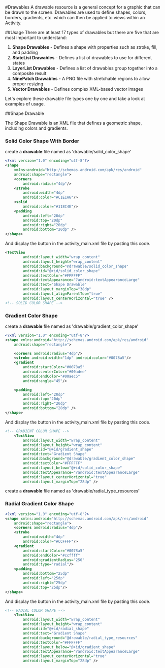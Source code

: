 #Drawables
A drawable resource is a general concept for a graphic that can be drawn to the screen. Drawables are used to define shapes, colors, borders, gradients, etc. which can then be applied to views within an Activity.

##Usage
There are at least 17 types of drawables but there are five that are most important to understand:

<ol>
	<li><b>Shape Drawables</b> - Defines a shape with properties such as stroke, fill, and padding</li>
	<li><b>StateList Drawables</b> - Defines a list of drawables to use for different states</li>
	<li><b>LayerList Drawables</b> - Defines a list of drawables group together into a composite result</li>
	<li><b>NinePatch Drawables</b> - A PNG file with stretchable regions to allow proper resizing</li>
	<li><b>Vector Drawables</b> - Defines complex XML-based vector images</li>
</ol>

Let's explore these drawable file types one by one and take a look at examples of usage.


##Shape Drawable

The Shape Drawable is an XML file that defines a geometric shape, including colors and gradients. 

### Solid Color Shape With Border

create a <b>drawable</b> file named as 'drawable/solid_color_shape'

```XML
<?xml version="1.0" encoding="utf-8"?>
<shape
    xmlns:android="http://schemas.android.com/apk/res/android"
    android:shape="rectangle">
    <corners
        android:radius="4dp"/>
    <stroke
        android:width="4dp"
        android:color="#C1E1A6"/>
    <solid
        android:color="#118C4E"/>
    <padding
        android:left="20dp"
        android:top="20dp"
        android:right="20dp"
        android:bottom="20dp" />
</shape>
```

And display the button in the activity_main.xml file by pasting this code.

```XML
<TextView
        android:layout_width="wrap_content"
        android:layout_height="wrap_content"
        android:background="@drawable/solid_color_shape"
        android:id="@+id/solid_color_shape"
        android:textColor="#FFFFFF"
        android:textAppearance="?android:textAppearanceLarge"
        android:text="Shape Drawable"
        android:layout_marginTop="38dp"
        android:layout_alignParentTop="true"
        android:layout_centerHorizontal="true" />
<!-- SOLID COLOR SHAPE -->
```

    
	
### Gradient Color Shape
create a <b>drawable</b> file named as 'drawable/gradient_color_shape'
```XML
<?xml version="1.0" encoding="utf-8"?>
<shape xmlns:android="http://schemas.android.com/apk/res/android"
    android:shape="rectangle">

    <corners android:radius="4dp"/>
    <stroke android:width="1dp" android:color="#0078a5"/>
    <gradient
        android:startColor="#0078a5"
        android:centerColor="#00adee"
        android:endColor="#00aec5"
        android:angle="45"/>

    <padding
        android:left="20dp"
        android:top="20dp"
        android:right="20dp"
        android:bottom="20dp" />
</shape>
```

And display the button in the activity_main.xml file by pasting this code.

```XML
<!-- GRADIENT COLOR SHAPE -->
    <TextView
        android:layout_width="wrap_content"
        android:layout_height="wrap_content"
        android:id="@+id/gradient_shape"
        android:text="Gradient Shape"
        android:background="@drawable/gradient_color_shape"
        android:textColor="#FFFFFF"
        android:layout_below="@+id/solid_color_shape"
        android:textAppearance="?android:textAppearanceLarge"
        android:layout_centerHorizontal="true"
        android:layout_marginTop="28dp" />
```
create a <b>drawable</b> file named as 'drawable/radial_type_resources'

### Radial Gradient Color Shape
```XML
<?xml version="1.0" encoding="utf-8"?>
<shape xmlns:android="http://schemas.android.com/apk/res/android"
    android:shape="rectangle">
    <corners android:radius="4dp"/>
    <stroke
        android:width="4dp"
        android:color="#CCFFFF"/>
    <gradient
        android:startColor="#0078a5"
        android:endColor="#ccffff"
        android:gradientRadius="250"
        android:type="radial"/>
    <padding
        android:bottom="25dp"
        android:left="25dp"
        android:right="25dp"
        android:top="25dp"/>
</shape>
```
And display the button in the activity_main.xml file by pasting this code.

```XML
<!-- RADIAL COLOR SHAPE -->
    <TextView
        android:layout_width="wrap_content"
        android:layout_height="wrap_content"
        android:id="@+id/radial_shape"
        android:text="Gradient Shape"
        android:background="@drawable/radial_type_resources"
        android:textColor="#FFFFFF"
        android:layout_below="@+id/gradient_shape"
        android:textAppearance="?android:textAppearanceLarge"
        android:layout_centerHorizontal="true"
        android:layout_marginTop="28dp" />
```

